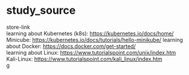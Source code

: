 # study_source
store-link
<br>learning about Kubernetes (k8s): https://kubernetes.io/docs/home/<br>
Minicube: https://kubernetes.io/docs/tutorials/hello-minikube/
learning about Docker: https://docs.docker.com/get-started/<br>
learning about Linux: https://www.tutorialspoint.com/unix/index.htm<br>
               Kali-Linux: https://www.tutorialspoint.com/kali_linux/index.htm<br>
g

